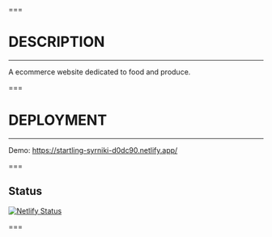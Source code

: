 ===

# DESCRIPTION

---

A ecommerce website dedicated to food and produce.

===

# DEPLOYMENT

---

Demo: https://startling-syrniki-d0dc90.netlify.app/

===

## Status

[![Netlify Status](https://api.netlify.com/api/v1/badges/76b31b18-17c6-4d8e-b28d-88556eb9cf78/deploy-status)](https://app.netlify.com/sites/startling-syrniki-d0dc90/deploys)

===
